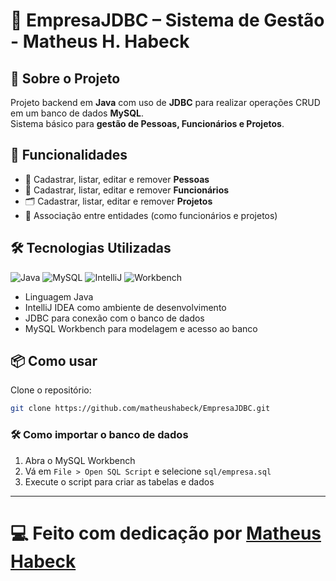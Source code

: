 # 🏢 EmpresaJDBC – Sistema de Gestão - Matheus H. Habeck

## 🧠 Sobre o Projeto

Projeto backend em **Java** com uso de **JDBC** para realizar operações CRUD em um banco de dados **MySQL**.  
Sistema básico para **gestão de Pessoas, Funcionários e Projetos**.

## 🚀 Funcionalidades

- 👤 Cadastrar, listar, editar e remover **Pessoas**
- 💼 Cadastrar, listar, editar e remover **Funcionários**
- 🗂️ Cadastrar, listar, editar e remover **Projetos**
- 🔗 Associação entre entidades (como funcionários e projetos)

## 🛠️ Tecnologias Utilizadas

![Java](https://img.shields.io/badge/Java-ED8B00?style=for-the-badge&logo=java&logoColor=white)
![MySQL](https://img.shields.io/badge/MySQL-00758F?style=for-the-badge&logo=mysql&logoColor=white)
![IntelliJ](https://img.shields.io/badge/IntelliJIDEA-000000?style=for-the-badge&logo=intellijidea&logoColor=white)
![Workbench](https://img.shields.io/badge/MySQLWorkbench-00758F?style=for-the-badge&logo=mysql&logoColor=white)

- Linguagem Java  
- IntelliJ IDEA como ambiente de desenvolvimento  
- JDBC para conexão com o banco de dados  
- MySQL Workbench para modelagem e acesso ao banco  

## 📦 Como usar

Clone o repositório:

```bash
git clone https://github.com/matheushabeck/EmpresaJDBC.git
```

### 🛠️ Como importar o banco de dados

1. Abra o MySQL Workbench
2. Vá em `File > Open SQL Script` e selecione `sql/empresa.sql`
3. Execute o script para criar as tabelas e dados

---

# 💻 Feito com dedicação por [Matheus Habeck](https://github.com/matheushabeck) 
